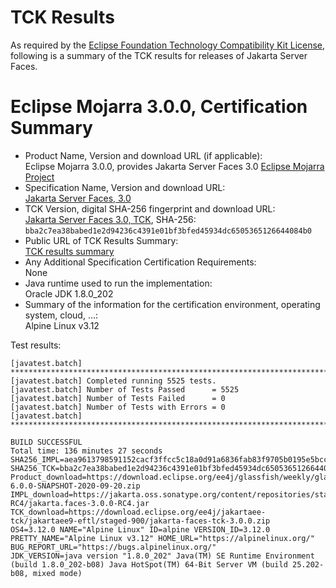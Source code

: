 TCK Results
===========

As required by the
[Eclipse Foundation Technology Compatibility Kit License](https://www.eclipse.org/legal/tck.php),
following is a summary of the TCK results for releases of Jakarta Server Faces.

# Eclipse Mojarra 3.0.0, Certification Summary

- Product Name, Version and download URL (if applicable): <br/>
  Eclipse Mojarra 3.0.0, provides Jakarta Server Faces 3.0
  [Eclipse Mojarra Project](https://github.com/eclipse-ee4j/mojarra)
- Specification Name, Version and download URL: <br/>
  [Jakarta Server Faces, 3.0](https://jakarta.ee/specifications/faces/3.0)
- TCK Version, digital SHA-256 fingerprint and download URL: <br/>
  [Jakarta Server Faces 3.0, TCK](https://download.eclipse.org/ee4j/jakartaee-tck/jakartaee9-eftl/promoted/jakarta-faces-tck-3.0.0.zip), SHA-256: `bba2c7ea38babed1e2d94236c4391e01bf3bfed45934dc6505365126644084b0`
- Public URL of TCK Results Summary: <br/>
  [TCK results summary](TCK-Results.html)
- Any Additional Specification Certification Requirements: <br/>
  None
- Java runtime used to run the implementation: <br/>
  Oracle JDK 1.8.0_202
- Summary of the information for the certification environment, operating system, cloud, ...: <br/>
  Alpine Linux v3.12

Test results:

```
[javatest.batch] ********************************************************************************
[javatest.batch] Completed running 5525 tests.
[javatest.batch] Number of Tests Passed      = 5525
[javatest.batch] Number of Tests Failed      = 0
[javatest.batch] Number of Tests with Errors = 0
[javatest.batch] ********************************************************************************
```

```
BUILD SUCCESSFUL
Total time: 136 minutes 27 seconds
SHA256_IMPL=aea9613798591152cacf3ffcc5c18a0d91a6836fab83f9705b0195e5bcc67447
SHA256_TCK=bba2c7ea38babed1e2d94236c4391e01bf3bfed45934dc6505365126644084b0
Product_download=https://download.eclipse.org/ee4j/glassfish/weekly/glassfish-6.0.0-SNAPSHOT-2020-09-20.zip
IMPL_download=https://jakarta.oss.sonatype.org/content/repositories/staging/org/glassfish/jakarta.faces/3.0.0-RC4/jakarta.faces-3.0.0-RC4.jar
TCK_download=https://download.eclipse.org/ee4j/jakartaee-tck/jakartaee9-eftl/staged-900/jakarta-faces-tck-3.0.0.zip
OS4=3.12.0 NAME="Alpine Linux" ID=alpine VERSION_ID=3.12.0 PRETTY_NAME="Alpine Linux v3.12" HOME_URL="https://alpinelinux.org/" BUG_REPORT_URL="https://bugs.alpinelinux.org/"
JDK_VERSION=java version "1.8.0_202" Java(TM) SE Runtime Environment (build 1.8.0_202-b08) Java HotSpot(TM) 64-Bit Server VM (build 25.202-b08, mixed mode)
```